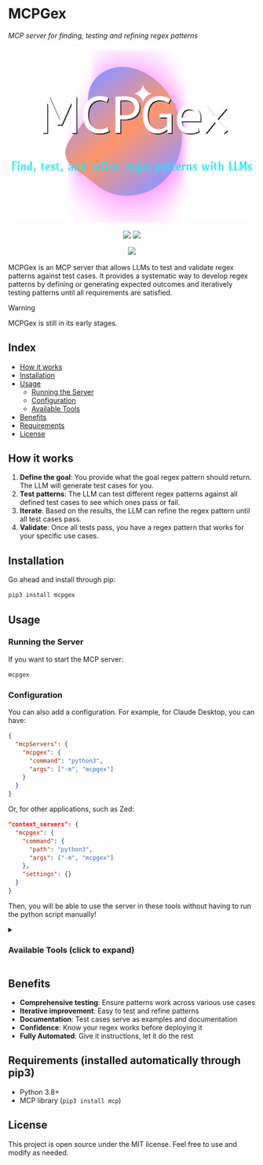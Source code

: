 # MCPGex

*MCP server for finding, testing and refining regex patterns*

<div align="center">
<img src="https://github.com/PatzEdi/MCPGex/raw/main/assets/logo.png" alt="mcpgex-high-resolution-logo-transparent" width="500">
</div>

<p align="center">
	<img src="https://img.shields.io/badge/License-MIT-brightgreen?style=flat-square"
		height="23">
	<img src="https://img.shields.io/badge/Creator-PatzEdi-brightgreen?style=flat-square"
		height="23">
</p>

<p align = "center">
	<img src="https://img.shields.io/pypi/v/MCPGex?style=flat-square&color=%23FFA500"
		height="23">
</p>

MCPGex is an MCP server that allows LLMs to test and validate regex patterns against test cases. It provides a systematic way to develop regex patterns by defining or generating expected outcomes and iteratively testing patterns until all requirements are satisfied.

> [!WARNING]
> MCPGex is still in its early stages.

## Index
- [How it works](#how-it-works)
- [Installation](#installation)
- [Usage](#usage)
  - [Running the Server](#running-the-server)
  - [Configuration](#configuration)
  - [Available Tools](#available-tools-click-to-expand)
- [Benefits](#benefits)
- [Requirements](#requirements-installed-automatically-through-pip3)
- [License](#license)

## How it works

1. **Define the goal**: You provide what the goal regex pattern should return. The LLM will generate test cases for you.
2. **Test patterns**: The LLM can test different regex patterns against all defined test cases to see which ones pass or fail.
3. **Iterate**: Based on the results, the LLM can refine the regex pattern until all test cases pass.
4. **Validate**: Once all tests pass, you have a regex pattern that works for your specific use cases.

## Installation

Go ahead and install through pip:

```bash
pip3 install mcpgex
```

## Usage

### Running the Server

If you want to start the MCP server:
```bash
mcpgex
```

### Configuration
You can also add a configuration. For example, for Claude Desktop, you can have:
```json
{
  "mcpServers": {
    "mcpgex": {
      "command": "python3",
      "args": ["-m", "mcpgex"]
    }
  }
}
```

Or, for other applications, such as Zed:

```json
"context_servers": {
  "mcpgex": {
    "command": {
      "path": "python3",
      "args": ["-m", "mcpgex"]
    },
    "settings": {}
  }
}
```
Then, you will be able to use the server in these tools without having to run the python script manually!

<details>
<summary>

### Available Tools (click to expand)

</summary>

The server provides **four** main tools:

#### 1. `add_test_case`
Add a new test case with an input string and expected match.

**Parameters:**
- `input_string` (required): The text to test against
- `expected_matches` (required): The array of substrings that should be extracted/matched
- `description` (optional): Description of what this test case validates

**Example:**
```json
{
  "input_string": "Contact me at john@example.com for details", 
  "expected_matches": ["john@example.com"],
  "description": "Basic email extraction"
}
```

#### 2. `test_regex`
Test a regex pattern against all current test cases.

**Parameters:**
- `pattern` (required): The regex pattern to test
- `flags` (optional): Regex flags like 'i' (case-insensitive), 'm' (multiline), 's' (dotall)

**Example:**
```json
{
  "pattern": "[a-zA-Z0-9._%+-]+@[a-zA-Z0-9.-]+\\.[a-zA-Z]{2,}",
  "flags": "i"
}
```

#### 3. `get_test_cases`
View all currently defined test cases.

#### 4. `clear_test_cases`
Remove all test cases to start fresh.

</details>

## Benefits

- **Comprehensive testing**: Ensure patterns work across various use cases
- **Iterative improvement**: Easy to test and refine patterns
- **Documentation**: Test cases serve as examples and documentation
- **Confidence**: Know your regex works before deploying it
- **Fully Automated**: Give it instructions, let it do the rest

## Requirements (installed automatically through pip3)

- Python 3.8+
- MCP library (`pip3 install mcp`)

## License

This project is open source under the MIT license. Feel free to use and modify as needed.
